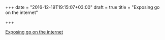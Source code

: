 +++
date = "2016-12-19T19:15:07+03:00"
draft = true
title = "Exposing go on the internet"

+++

<p><a href="https://blog.gopheracademy.com/advent-2016/exposing-go-on-the-internet">Exposing go on the internet</a></p>
